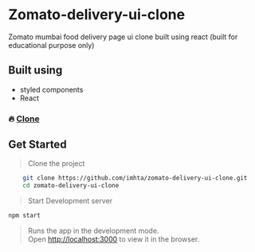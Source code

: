 # Zomato-delivery-ui-clone
Zomato mumbai food delivery page ui clone built using react (built for educational purpose only)

## Built using
   - styled components 
   - React
### :fire: [Clone](zomato-delivery.netlify.com)
## Get Started

> Clone the project 

```bash
    git clone https://github.com/imhta/zomato-delivery-ui-clone.git
    cd zomato-delivery-ui-clone
```
> Start Development server

```bash
npm start
```

> Runs the app in the development mode.<br />
Open [http://localhost:3000](http://localhost:3000) to view it in the browser.



